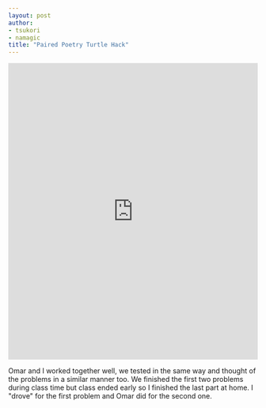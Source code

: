 ```yaml
---
layout: post
author:
- tsukori
- namagic
title: "Paired Poetry Turtle Hack"
---
```


<iframe src="https://trinket.io/embed/python/49fa4aa2dd" width="100%" height="600" frameborder="0" marginwidth="0" marginheight="0" allowfullscreen></iframe>

Omar and I worked together well, we tested in the same way and thought of the problems in a similar manner too. We finished the first two problems during class time but class ended early so I finished the last part at home.  I "drove" for the first problem and Omar did for the second one. 

